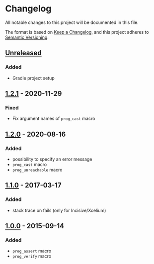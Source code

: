 # Changelog
All notable changes to this project will be documented in this file.

The format is based on [Keep a Changelog](https://keepachangelog.com/en/1.0.0/),
and this project adheres to [Semantic Versioning](https://semver.org/spec/v2.0.0.html).


## [Unreleased]

### Added

- Gradle project setup


## [1.2.1] - 2020-11-29

### Fixed

- Fix argument names of `prog_cast` macro


## [1.2.0] - 2020-08-16

### Added

- possibility to specify an error message
- `prog_cast` macro
- `prog_unreachable` macro


## [1.1.0] - 2017-03-17

### Added
- stack trace on fails (only for Incisive/Xcelium)


## [1.0.0] - 2015-09-14

### Added
- `prog_assert` macro
- `prog_verify` macro


[unreleased]: https://github.com/tudortimi/prog_assert/compare/v1.2.1...HEAD
[1.2.1]: https://github.com/tudortimi/prog_assert/compare/v1.2.0...v1.2.1
[1.2.0]: https://github.com/tudortimi/prog_assert/compare/v1.1.0...v1.2.0
[1.1.0]: https://github.com/tudortimi/prog_assert/compare/v1.0.0...v1.1.0
[1.0.0]: https://github.com/tudortimi/prog_assert/tree/v1.0.0
